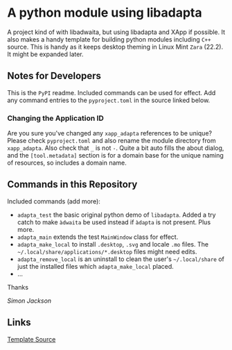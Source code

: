 # A python module using libadapta

A project kind of with libadwaita, but using libadapta and XApp if possible.
It also makes a handy template for building python modules including `C++`
source. This is handy as it keeps desktop theming in Linux Mint `Zara` (22.2).
It might be expanded later.

## Notes for Developers

This is the `PyPI` readme. Included commands can be used for effect. Add
any command entries to the `pyproject.toml` in the source linked below.

### Changing the Application ID

Are you sure you've changed any `xapp_adapta` references to be unique?
Please check `pyproject.toml` and also rename the module directory from
`xapp_adapta`. Also check that `_` is not `-`. Quite a bit auto fills the
about dialog, and the `[tool.metadata]` section is for a domain base
for the unique naming of resources, so includes a domain name.

## Commands in this Repository

Included commands (add more):

- `adapta_test` the basic original python demo of `libadapta`. Added a try catch
  to make `àdwaita` be used instead if `àdapta` is not present. Plus more.
- `adapta_main` extends the test `MainWindow` class for effect.
- `adapta_make_local` to install `.desktop`, `.svg` and locale `.mo` files.
  The `~/.local/share/applications/*.desktop` files might need edits.
- `adapta_remove_local` is an uninstall to clean the user's `~/.local/share` of
  just the installed files which `adapta_make_local` placed.
- ...

Thanks

_Simon Jackson_

## Links

[Template Source](https://github.com/jackokring/mint-python-adapta)
